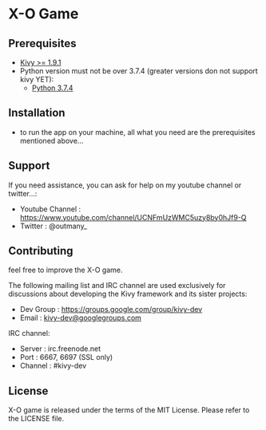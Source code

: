 X-O Game
=============

Prerequisites
-------------

- [Kivy >= 1.9.1](http://kivy.org/#download)
- Python version must not be over 3.7.4 (greater versions don not support kivy YET):
    - [Python 3.7.4](https://www.python.org/downloads/release/python-374/)


Installation
------------
- to run the app on your machine, all what you need are the prerequisites mentioned above...

<!-- ![ScreenShot](https://raw.github.com/kivy/kivy-designer/master/kivy_designer.png) -->

Support
-------

If you need assistance, you can ask for help on my youtube channel or twitter...:

* Youtube Channel : https://www.youtube.com/channel/UCNFmUzWMC5uzy8by0hJf9-Q
* Twitter      : @outmany_

Contributing
------------

feel free to improve the X-O game.

The following mailing list and IRC channel are used exclusively for
discussions about developing the Kivy framework and its sister projects:

* Dev Group : https://groups.google.com/group/kivy-dev
* Email     : kivy-dev@googlegroups.com

IRC channel:

* Server  : irc.freenode.net
* Port    : 6667, 6697 (SSL only)
* Channel : #kivy-dev

License
-------

X-O game is released under the terms of the MIT License. Please refer to the
LICENSE file.
